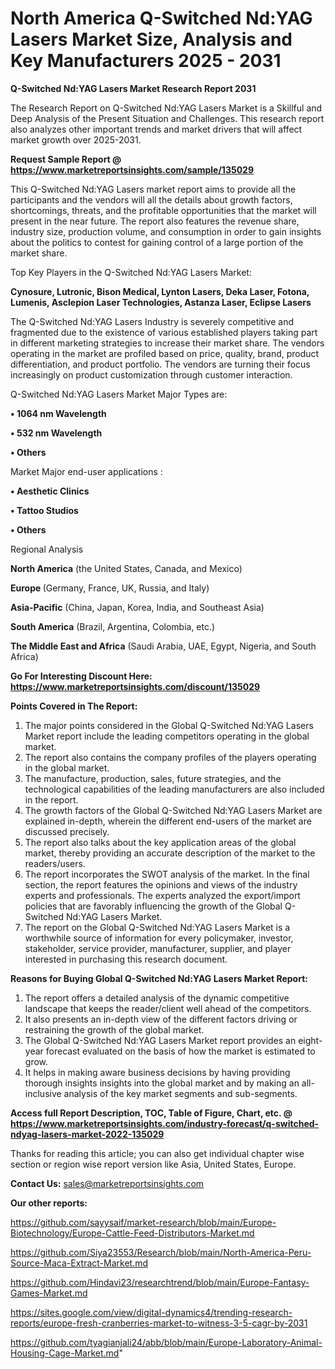  # North America Q-Switched Nd:YAG Lasers Market Size, Analysis and Key Manufacturers 2025 - 2031

<strong>Q-Switched Nd:YAG Lasers Market Research Report 2031</strong>

The Research Report on Q-Switched Nd:YAG Lasers Market is a Skillful and Deep Analysis of the Present Situation and Challenges. This research report also analyzes other important trends and market drivers that will affect market growth over 2025-2031.

<strong>Request Sample Report @ <a href=https://www.marketreportsinsights.com/sample/135029>https://www.marketreportsinsights.com/sample/135029</a></strong>

This Q-Switched Nd:YAG Lasers market report aims to provide all the participants and the vendors will all the details about growth factors, shortcomings, threats, and the profitable opportunities that the market will present in the near future. The report also features the revenue share, industry size, production volume, and consumption in order to gain insights about the politics to contest for gaining control of a large portion of the market share.

Top Key Players in the Q-Switched Nd:YAG Lasers Market:

<strong>Cynosure, Lutronic, Bison Medical, Lynton Lasers, Deka Laser, Fotona, Lumenis, Asclepion Laser Technologies, Astanza Laser, Eclipse Lasers</strong>

The Q-Switched Nd:YAG Lasers Industry is severely competitive and fragmented due to the existence of various established players taking part in different marketing strategies to increase their market share. The vendors operating in the market are profiled based on price, quality, brand, product differentiation, and product portfolio. The vendors are turning their focus increasingly on product customization through customer interaction.

Q-Switched Nd:YAG Lasers Market Major Types are:

<strong>• 1064 nm Wavelength

• 532 nm Wavelength

• Others</strong>

Market Major end-user applications :

<strong>• Aesthetic Clinics

• Tattoo Studios

• Others</strong>

Regional Analysis

</u><strong><b>North America</b></strong> (the United States, Canada, and Mexico)

<strong><b>Europe </b></strong>(Germany, France, UK, Russia, and Italy)

<strong><b>Asia-Pacific</b></strong> (China, Japan, Korea, India, and Southeast Asia)

<strong><b>South America</b></strong> (Brazil, Argentina, Colombia, etc.)

<strong><b>The Middle East and Africa</b></strong> (Saudi Arabia, UAE, Egypt, Nigeria, and South Africa)

<strong>Go For Interesting Discount Here: <a href=https://www.marketreportsinsights.com/discount/135029>https://www.marketreportsinsights.com/discount/135029</a></strong>

<strong>Points Covered in The Report:</strong>
<ol>
  <li>The major points considered in the Global Q-Switched Nd:YAG Lasers Market report include the leading competitors operating in the global market.</li>
  <li>The report also contains the company profiles of the players operating in the global market.</li>
  <li>The manufacture, production, sales, future strategies, and the technological capabilities of the leading manufacturers are also included in the report.</li>
  <li>The growth factors of the Global Q-Switched Nd:YAG Lasers Market are explained in-depth, wherein the different end-users of the market are discussed precisely.</li>
  <li>The report also talks about the key application areas of the global market, thereby providing an accurate description of the market to the readers/users.</li>
  <li>The report incorporates the SWOT analysis of the market. In the final section, the report features the opinions and views of the industry experts and professionals. The experts analyzed the export/import policies that are favorably influencing the growth of the Global Q-Switched Nd:YAG Lasers Market.</li>
  <li>The report on the Global Q-Switched Nd:YAG Lasers Market is a worthwhile source of information for every policymaker, investor, stakeholder, service provider, manufacturer, supplier, and player interested in purchasing this research document.</li>
</ol>
<strong>Reasons for Buying Global Q-Switched Nd:YAG Lasers Market Report:</strong>

<ol>
  <li>The report offers a detailed analysis of the dynamic competitive landscape that keeps the reader/client well ahead of the competitors.</li>
  <li>It also presents an in-depth view of the different factors driving or restraining the growth of the global market.</li>
  <li>The Global Q-Switched Nd:YAG Lasers Market report provides an eight-year forecast evaluated on the basis of how the market is estimated to grow.</li>
  <li>It helps in making aware business decisions by having providing thorough insights insights into the global market and by making an all-inclusive analysis of the key market segments and sub-segments.</li>
</ol>
<strong>Access full Report Description, TOC, Table of Figure, Chart, etc. @ <a href=https://www.marketreportsinsights.com/industry-forecast/q-switched-ndyag-lasers-market-2022-135029>https://www.marketreportsinsights.com/industry-forecast/q-switched-ndyag-lasers-market-2022-135029</a></strong>


Thanks for reading this article; you can also get individual chapter wise section or region wise report version like Asia, United States, Europe.

<strong>Contact Us:</strong>
sales@marketreportsinsights.com

<strong>Our other reports:</strong>

<a href=https://github.com/sayysaif/market-research/blob/main/Europe-Biotechnology/Europe-Cattle-Feed-Distributors-Market.md>https://github.com/sayysaif/market-research/blob/main/Europe-Biotechnology/Europe-Cattle-Feed-Distributors-Market.md</a>

<a href=https://github.com/Siya23553/Research/blob/main/North-America-Peru-Source-Maca-Extract-Market.md>https://github.com/Siya23553/Research/blob/main/North-America-Peru-Source-Maca-Extract-Market.md</a>

<a href=https://github.com/Hindavi23/researchtrend/blob/main/Europe-Fantasy-Games-Market.md>https://github.com/Hindavi23/researchtrend/blob/main/Europe-Fantasy-Games-Market.md</a>

<a href=https://sites.google.com/view/digital-dynamics4/trending-research-reports/europe-fresh-cranberries-market-to-witness-3-5-cagr-by-2031>https://sites.google.com/view/digital-dynamics4/trending-research-reports/europe-fresh-cranberries-market-to-witness-3-5-cagr-by-2031</a>

<a href=https://github.com/tyagianjali24/abb/blob/main/Europe-Laboratory-Animal-Housing-Cage-Market.md>https://github.com/tyagianjali24/abb/blob/main/Europe-Laboratory-Animal-Housing-Cage-Market.md</a>"
